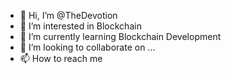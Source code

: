 - 👋 Hi, I’m @TheDevotion
- 👀 I’m interested in Blockchain
- 🌱 I’m currently learning Blockchain Development
- 💞️ I’m looking to collaborate on ...
- 📫 How to reach me 

<!---
TheDevotion/TheDevotion is a ✨ special ✨ repository because its `README.md` (this file) appears on your GitHub profile.
You can click the Preview link to take a look at your changes.
--->

